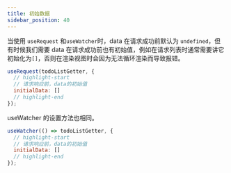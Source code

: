 ```yaml
---
title: 初始数据
sidebar_position: 40
---
```


当使用 `useRequest` 和`useWatcher`时，data 在请求成功前默认为 `undefined`，但有时候我们需要 data 在请求成功前也有初始值，例如在请求列表时通常需要讲它初始化为`[]`，否则在渲染视图时会因为无法循环渲染而导致报错。

```javascript
useRequest(todoListGetter, {
  // highlight-start
  // 请求响应前，data的初始值
  initialData: []
  // highlight-end
});
```

useWatcher 的设置方法也相同。

```javascript
useWatcher(() => todoListGetter, {
  // highlight-start
  // 请求响应前，data的初始值
  initialData: []
  // highlight-end
});
```
